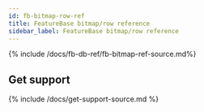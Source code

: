 ```yaml
---
id: fb-bitmap-row-ref
title: FeatureBase bitmap/row reference
sidebar_label: FeatureBase bitmap/row reference
---
```


{% include /docs/fb-db-ref/fb-bitmap-ref-source.md%}

## Get support

{% include /docs/get-support-source.md %}
